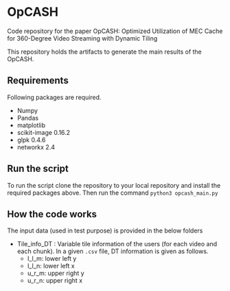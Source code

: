 # OpCASH
Code repository for the paper OpCASH: Optimized Utilization of MEC Cache for 360-Degree Video Streaming with Dynamic Tiling

This repository holds the artifacts to generate the main results of the OpCASH.

## Requirements
Following packages are required.

* Numpy				
*	Pandas			
*	matplotlib
*	scikit-image      0.16.2
*	glpk              0.4.6
*	networkx          2.4

## Run the script
To run the script clone the repository to your local repository and install the required packages above. Then run the command
`python3 opcash_main.py`

## How the code works
The input data (used in test purpose) is provided in the below folders

* Tile_info_DT  : Variable tile information of the users (for each video and each chunk). In a given `.csv` file, DT information is given as follows.
  * l_l_m: lower left y
  * l_l_n: lower left x
  * u_r_m: upper right y
  * u_r_n: upper right x
    








